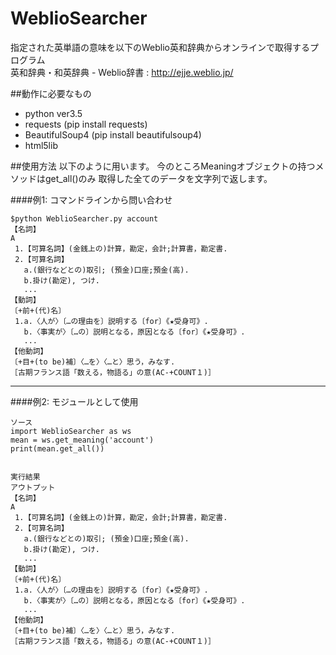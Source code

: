 # WeblioSearcher
指定された英単語の意味を以下のWeblio英和辞典からオンラインで取得するプログラム  
英和辞典・和英辞典 - Weblio辞書 : http://ejje.weblio.jp/  

##動作に必要なもの
 * python ver3.5
 * requests (pip install requests)
 * BeautifulSoup4 (pip install beautifulsoup4)
 * html5lib

##使用方法
以下のように用います。
今のところMeaningオブジェクトの持つメソッドはget_all()のみ
取得した全てのデータを文字列で返します。

####例1: コマンドラインから問い合わせ

    $python WeblioSearcher.py account
    【名詞】
    A
     1.【可算名詞】(金銭上の)計算，勘定，会計;計算書，勘定書.
     2.【可算名詞】
       a.(銀行などとの)取引; (預金)口座;預金(高).
       b.掛け(勘定), つけ.
       ...
    【動詞】
    〔+前+(代)名〕
     1.a.〈人が〉〔…の理由を〕説明する〔for〕《★受身可》.
       b.〈事実が〉〔…の〕説明となる，原因となる〔for〕《★受身可》.
       ...
    【他動詞】
    〔+目+(to be)補〕〈…を〉〈…と〉思う，みなす.
    ［古期フランス語「数える，物語る」の意(AC‐+COUNT１)］
---------------------------------------------------------------------------

####例2: モジュールとして使用

    ソース
    import WeblioSearcher as ws
    mean = ws.get_meaning('account')
    print(mean.get_all())


    実行結果
    アウトプット
    【名詞】
    A
     1.【可算名詞】(金銭上の)計算，勘定，会計;計算書，勘定書.
     2.【可算名詞】
       a.(銀行などとの)取引; (預金)口座;預金(高).
       b.掛け(勘定), つけ.
       ...
    【動詞】
    〔+前+(代)名〕
     1.a.〈人が〉〔…の理由を〕説明する〔for〕《★受身可》.
       b.〈事実が〉〔…の〕説明となる，原因となる〔for〕《★受身可》.
       ...
    【他動詞】
    〔+目+(to be)補〕〈…を〉〈…と〉思う，みなす.
    ［古期フランス語「数える，物語る」の意(AC‐+COUNT１)］

